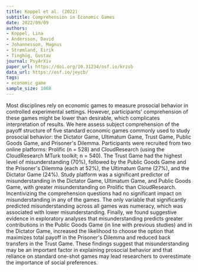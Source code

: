 ```yaml
---
title: Koppel et al. (2022)
subtitle: Comprehension in Economic Games
date: 2022/09/09
authors:
- Koppel, Lina
- Andersson, David
- Johannesson, Magnus
- Strømland, Eirik
- Tinghög, Gustav
journal: PsyArXiv
paper_url: https://doi.org/10.31234/osf.io/krzsb
data_url: https://osf.io/jeycb/
tags:
- economic game
sample_size: 1068
---
```


Most disciplines rely on economic games to measure prosocial behavior in controlled experimental settings. However, participants' comprehension of these games might be lower than desirable, which complicates interpretation of results. We here assess subject comprehension of the payoff structure of five standard economic games commonly used to study prosocial behavior: the Dictator Game, Ultimatum Game, Trust Game, Public Goods Game, and Prisoner's Dilemma. Participants were recruited from two online platforms: Prolific (n = 528) and CloudResearch (using the CloudResearch MTurk toolkit; n = 540). The Trust Game had the highest level of misunderstanding (70%), followed by the Public Goods Game and the Prisoner's Dilemma (each at 52%), the Ultimatum Game (27%), and the Dictator Game (24%). Study platform was a significant predictor of misunderstanding in the Dictator Game, Ultimatum Game, and Public Goods Game, with greater misunderstanding on Prolific than CloudResearch. Incentivizing the comprehension questions had no significant impact on misunderstanding in any of the games. The only variable that significantly predicted misunderstanding across all games was numeracy, which was associated with lower misunderstanding. Finally, we found suggestive evidence in exploratory analyses that misunderstanding predicts greater contributions in the Public Goods Game (in line with previous studies) and in the Dictator Game, increased the likelihood to choose the option that maximizes total payoff in the Prisoner's Dilemma and reduced back transfers in the Trust Game. These findings suggest that misunderstanding may be an important factor in explaining prosocial behavior and that reliance on standard one-shot games may lead researchers to overestimate the importance of social preferences.
